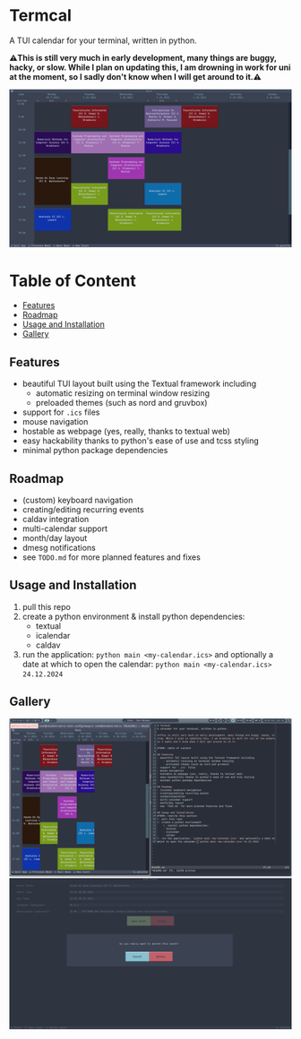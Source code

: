 # Termcal
A TUI calendar for your terminal, written in python.

**⚠️This is still very much in early development, many things are buggy, hacky, or
slow. While I plan on updating this, I am drowning in work for uni at the moment,
so I sadly don't know when I will get around to it.⚠️**

![calendar](./screenshots/calendar_only.png)

# Table of Content

<!-- vim-markdown-toc GFM -->

* [Features](#features)
* [Roadmap](#roadmap)
* [Usage and Installation](#usage-and-installation)
* [Gallery](#gallery)

<!-- vim-markdown-toc -->


## Features
- beautiful TUI layout built using the Textual framework including
    - automatic resizing on terminal window resizing
    - preloaded themes (such as nord and gruvbox)
- support for `.ics` files
- mouse navigation
- hostable as webpage (yes, really, thanks to textual web)
- easy hackability thanks to python's ease of use and tcss styling
- minimal python package dependencies 

## Roadmap
- (custom) keyboard navigation
- creating/editing recurring events
- caldav integration
- multi-calendar support
- month/day layout
- dmesg notifications
- see `TODO.md` for more planned features and fixes

## Usage and Installation
1. pull this repo
2. create a python environment & install python dependencies:
    - textual
    - icalendar
    - caldav
3. run the application: `python main <my-calendar.ics>` and optionally a date at
which to open the calendar: `python main <my-calendar.ics> 24.12.2024`

## Gallery
![my workflow](./screenshots/whole_screen.png)
![deleting an event](./screenshots/delete_event.png)
